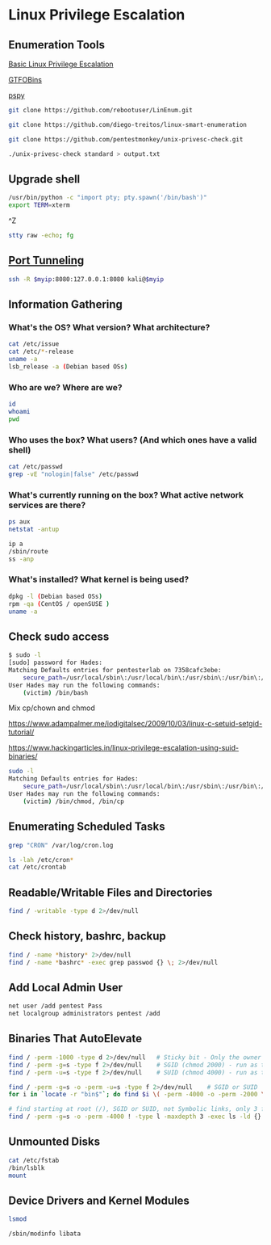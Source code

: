 # Linux Privilege Escalation

## Enumeration Tools

<a href='https://blog.g0tmi1k.com/2011/08/basic-linux-privilege-escalation/' target="blank">Basic Linux Privilege Escalation</a>

<a href='https://gtfobins.github.io/' target="blank">GTFOBins</a>

<a href='https://github.com/DominicBreuker/pspy' target="blank">pspy</a>

``` bash
git clone https://github.com/rebootuser/LinEnum.git
```

``` bash
git clone https://github.com/diego-treitos/linux-smart-enumeration
```

``` bash
git clone https://github.com/pentestmonkey/unix-privesc-check.git

./unix-privesc-check standard > output.txt
```

## Upgrade shell

``` bash
/usr/bin/python -c "import pty; pty.spawn('/bin/bash')"
export TERM=xterm
```

^Z

``` bash
stty raw -echo; fg
```

## <a href='https://www.ssh.com/ssh/tunneling/example' target="blank">Port Tunneling</a>

``` bash
ssh -R $myip:8080:127.0.0.1:8080 kali@$myip
```

## Information Gathering

### What's the OS? What version? What architecture?

``` bash
cat /etc/issue
cat /etc/*-release
uname -a
lsb_release -a (Debian based OSs)
```

### Who are we? Where are we?

``` bash
id
whoami
pwd
```

### Who uses the box? What users? (And which ones have a valid shell)

``` bash
cat /etc/passwd
grep -vE "nologin|false" /etc/passwd
```

### What's currently running on the box? What active network services are there?

``` bash
ps aux
netstat -antup

ip a
/sbin/route
ss -anp
```

### What's installed? What kernel is being used?

``` bash
dpkg -l (Debian based OSs)
rpm -qa (CentOS / openSUSE )
uname -a
```

## Check sudo access 

``` bash
$ sudo -l
[sudo] password for Hades: 
Matching Defaults entries for pentesterlab on 7358cafc3ebe:
    secure_path=/usr/local/sbin\:/usr/local/bin\:/usr/sbin\:/usr/bin\:/sbin\:/bin
User Hades may run the following commands:
    (victim) /bin/bash
```

Mix cp/chown and chmod

https://www.adampalmer.me/iodigitalsec/2009/10/03/linux-c-setuid-setgid-tutorial/

https://www.hackingarticles.in/linux-privilege-escalation-using-suid-binaries/

``` bash
sudo -l
Matching Defaults entries for Hades:
    secure_path=/usr/local/sbin\:/usr/local/bin\:/usr/sbin\:/usr/bin\:/sbin\:/bin
User Hades may run the following commands:
    (victim) /bin/chmod, /bin/cp
```

## Enumerating Scheduled Tasks

``` bash
grep "CRON" /var/log/cron.log

ls -lah /etc/cron*
cat /etc/crontab
```

## Readable/Writable Files and Directories

``` bash
find / -writable -type d 2>/dev/null
```

## Check history, bashrc, backup

``` bash
find / -name *history* 2>/dev/null
find / -name *bashrc* -exec grep passwod {} \; 2>/dev/null
```

## Add Local Admin User

``` bash
net user /add pentest Pass
net localgroup administrators pentest /add
```

## Binaries That AutoElevate

``` bash
find / -perm -1000 -type d 2>/dev/null   # Sticky bit - Only the owner of the directory or the owner of a file can delete or rename here.
find / -perm -g=s -type f 2>/dev/null    # SGID (chmod 2000) - run as the group, not the user who started it.
find / -perm -u=s -type f 2>/dev/null    # SUID (chmod 4000) - run as the owner, not the user who started it.

find / -perm -g=s -o -perm -u=s -type f 2>/dev/null    # SGID or SUID
for i in `locate -r "bin$"`; do find $i \( -perm -4000 -o -perm -2000 \) -type f 2>/dev/null; done    # Looks in 'common' places: /bin, /sbin, /usr/bin, /usr/sbin, /usr/local/bin, /usr/local/sbin and any other *bin, for SGID or SUID (Quicker search)

# find starting at root (/), SGID or SUID, not Symbolic links, only 3 folders deep, list with more detail and hide any errors (e.g. permission denied)
find / -perm -g=s -o -perm -4000 ! -type l -maxdepth 3 -exec ls -ld {} \; 2>/dev/null
```

## Unmounted Disks

``` bash
cat /etc/fstab
/bin/lsblk
mount
```

## Device Drivers and Kernel Modules

``` bash
lsmod

/sbin/modinfo libata
```